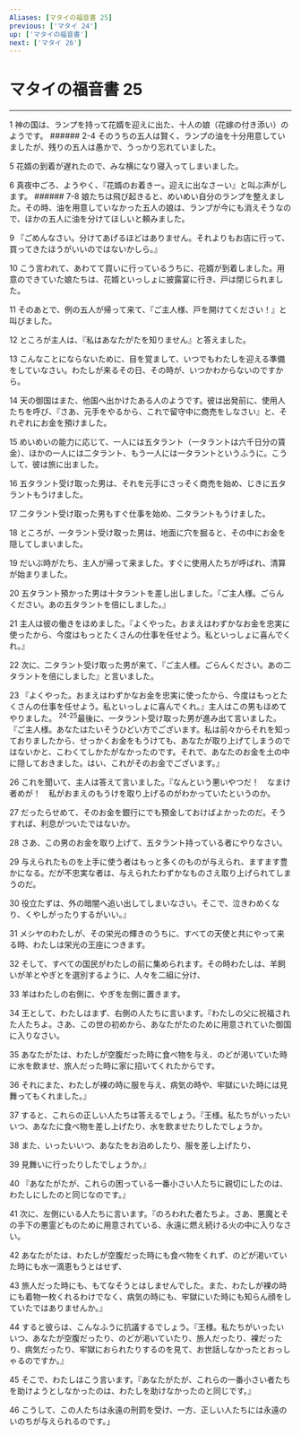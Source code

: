 ```yaml
---
Aliases: [マタイの福音書 25]
previous: ['マタイ 24']
up: ['マタイの福音書']
next: ['マタイ 26']
---
```

# マタイの福音書 25

***




1 
神の国は、ランプを持って花婿を迎えに出た、十人の娘（花嫁の付き添い）のようです。 ###### 2-4 そのうちの五人は賢く、ランプの油を十分用意していましたが、残りの五人は愚かで、うっかり忘れていました。 



5 
花婿の到着が遅れたので、みな横になり寝入ってしまいました。 



6 
真夜中ごろ、ようやく、『花婿のお着きー。迎えに出なさーい』と叫ぶ声がします。 ###### 7-8 娘たちは飛び起きると、めいめい自分のランプを整えました。その時、油を用意していなかった五人の娘は、ランプが今にも消えそうなので、ほかの五人に油を分けてほしいと頼みました。 



9 
『ごめんなさい。分けてあげるほどはありません。それよりもお店に行って、買ってきたほうがいいのではないかしら。』 



10 
こう言われて、あわてて買いに行っているうちに、花婿が到着しました。用意のできていた娘たちは、花婿といっしょに披露宴に行き、戸は閉じられました。 



11 
そのあとで、例の五人が帰って来て、『ご主人様、戸を開けてください！』と叫びました。 



12 
ところが主人は、『私はあなたがたを知りません』と答えました。 



13 
こんなことにならないために、目を覚まして、いつでもわたしを迎える準備をしていなさい。わたしが来るその日、その時が、いつかわからないのですから。 



14 
天の御国はまた、他国へ出かけたある人のようです。彼は出発前に、使用人たちを呼び、『さあ、元手をやるから、これで留守中に商売をしなさい』と、それぞれにお金を預けました。 



15 
めいめいの能力に応じて、一人には五タラント（一タラントは六千日分の賃金）、ほかの一人には二タラント、もう一人には一タラントというふうに。こうして、彼は旅に出ました。 



16 
五タラント受け取った男は、それを元手にさっそく商売を始め、じきに五タラントもうけました。 



17 
二タラント受け取った男もすぐ仕事を始め、二タラントもうけました。 



18 
ところが、一タラント受け取った男は、地面に穴を掘ると、その中にお金を隠してしまいました。 



19 
だいぶ時がたち、主人が帰って来ました。すぐに使用人たちが呼ばれ、清算が始まりました。 



20 
五タラント預かった男は十タラントを差し出しました。『ご主人様。ごらんください。あの五タラントを倍にしました。』 



21 
主人は彼の働きをほめました。『よくやった。おまえはわずかなお金を忠実に使ったから、今度はもっとたくさんの仕事を任せよう。私といっしょに喜んでくれ。』 



22 
次に、二タラント受け取った男が来て、『ご主人様。ごらんください。あの二タラントを倍にしました』と言いました。 



23 
『よくやった。おまえはわずかなお金を忠実に使ったから、今度はもっとたくさんの仕事を任せよう。私といっしょに喜んでくれ。』主人はこの男もほめてやりました。 <sup class="versenum">24-25</sup>最後に、一タラント受け取った男が進み出て言いました。『ご主人様。あなたはたいそうひどい方でございます。私は前々からそれを知っておりましたから、せっかくお金をもうけても、あなたが取り上げてしまうのではないかと、こわくてしかたがなかったのです。それで、あなたのお金を土の中に隠しておきました。はい、これがそのお金でございます。』 



26 
これを聞いて、主人は答えて言いました。『なんという悪いやつだ！　なまけ者めが！　私がおまえのもうけを取り上げるのがわかっていたというのか。 



27 
だったらせめて、そのお金を銀行にでも預金しておけばよかったのだ。そうすれば、利息がついたではないか。 



28 
さあ、この男のお金を取り上げて、五タラント持っている者にやりなさい。 



29 
与えられたものを上手に使う者はもっと多くのものが与えられ、ますます豊かになる。だが不忠実な者は、与えられたわずかなものさえ取り上げられてしまうのだ。 



30 
役立たずは、外の暗闇へ追い出してしまいなさい。そこで、泣きわめくなり、くやしがったりするがいい。』 



31 
メシヤのわたしが、その栄光の輝きのうちに、すべての天使と共にやって来る時、わたしは栄光の王座につきます。 



32 
そして、すべての国民がわたしの前に集められます。その時わたしは、羊飼いが羊とやぎとを選別するように、人々を二組に分け、 



33 
羊はわたしの右側に、やぎを左側に置きます。 



34 
王として、わたしはまず、右側の人たちに言います。『わたしの父に祝福された人たちよ。さあ、この世の初めから、あなたがたのために用意されていた御国に入りなさい。 



35 
あなたがたは、わたしが空腹だった時に食べ物を与え、のどが渇いていた時に水を飲ませ、旅人だった時に家に招いてくれたからです。 



36 
それにまた、わたしが裸の時に服を与え、病気の時や、牢獄にいた時には見舞ってもくれました。』 



37 
すると、これらの正しい人たちは答えるでしょう。『王様。私たちがいったいいつ、あなたに食べ物を差し上げたり、水を飲ませたりしたでしょうか。 



38 
また、いったいいつ、あなたをお泊めしたり、服を差し上げたり、 



39 
見舞いに行ったりしたでしょうか。』 



40 
『あなたがたが、これらの困っている一番小さい人たちに親切にしたのは、わたしにしたのと同じなのです。』 



41 
次に、左側にいる人たちに言います。『のろわれた者たちよ。さあ、悪魔とその手下の悪霊どものために用意されている、永遠に燃え続ける火の中に入りなさい。 



42 
あなたがたは、わたしが空腹だった時にも食べ物をくれず、のどが渇いていた時にも水一滴恵もうとはせず、 



43 
旅人だった時にも、もてなそうとはしませんでした。また、わたしが裸の時にも着物一枚くれるわけでなく、病気の時にも、牢獄にいた時にも知らん顔をしていたではありませんか。』 



44 
すると彼らは、こんなふうに抗議するでしょう。『王様。私たちがいったいいつ、あなたが空腹だったり、のどが渇いていたり、旅人だったり、裸だったり、病気だったり、牢獄におられたりするのを見て、お世話しなかったとおっしゃるのですか。』 



45 
そこで、わたしはこう言います。『あなたがたが、これらの一番小さい者たちを助けようとしなかったのは、わたしを助けなかったのと同じです。』 



46 
こうして、この人たちは永遠の刑罰を受け、一方、正しい人たちには永遠のいのちが与えられるのです。」
